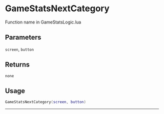 # GameStatsNextCategory
Function name in GameStatsLogic.lua
## Parameters
`screen`, `button`
## Returns
`none`
## Usage
```lua
GameStatsNextCategory(screen, button)
```
---
